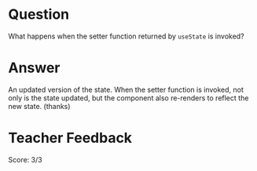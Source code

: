 # Question

What happens when the setter function returned by `useState` is invoked?

# Answer
An updated version of the state. When the setter function is invoked, not only is the state updated, but the component also re-renders to reflect the new state. (thanks)


# Teacher Feedback
Score: 3/3
